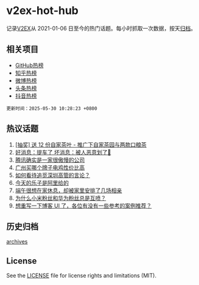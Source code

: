 # v2ex-hot-hub

 记录[V2EX](https://www.v2ex.com/)从 2021-01-06 日至今的热门话题。每小时抓取一次数据，按天[归档](archives)。
 
 ## 相关项目

- [GitHub热榜](https://github.com/lonnyzhang423/github-hot-hub)
- [知乎热榜](https://github.com/lonnyzhang423/zhihu-hot-hub)
- [微博热榜](https://github.com/lonnyzhang423/weibo-hot-hub)
- [头条热榜](https://github.com/lonnyzhang423/toutiao-hot-hub)
- [抖音热榜](https://github.com/lonnyzhang423/douyin-hot-hub)


 `更新时间：2025-05-30 10:28:23 +0800`

## 热议话题

1. [[抽奖] 送 12 份自家茶叶 - 推广下自家茶园与两款口粮茶](https://www.v2ex.com/t/1135227)
1. [好消息：提车了 坏消息：被人恶意划了🤬](https://www.v2ex.com/t/1135205)
1. [腾讯确实是一家很傲慢的公司](https://www.v2ex.com/t/1135198)
1. [广州买哪个牌子电鸡性价比高](https://www.v2ex.com/t/1135100)
1. [如何看待追觅深圳高管的言论？](https://www.v2ex.com/t/1135326)
1. [今天的乐子是阿里给的](https://www.v2ex.com/t/1135099)
1. [端午很想在家休息，却被家里安排了几场相亲](https://www.v2ex.com/t/1135096)
1. [为什么小米粉丝和华为粉丝总是互喷？](https://www.v2ex.com/t/1135327)
1. [想重写一下博客 UI 了，各位有没有一些参考的案例推荐？](https://www.v2ex.com/t/1135131)

## 历史归档

[archives](archives)

## License

See the [LICENSE](LICENSE) file for license rights and limitations (MIT).
